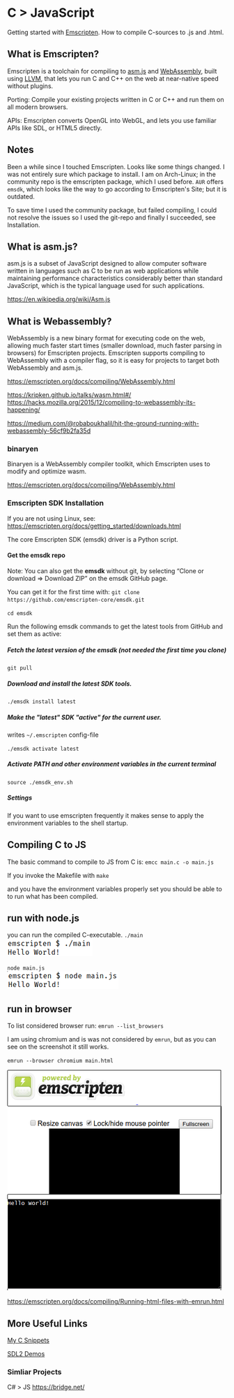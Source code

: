 

# C > JavaScript


Getting started with [Emscripten](http://kripken.github.io/emscripten-site/).  How to compile C-sources to .js and .html.


## What is Emscripten?
Emscripten is a toolchain for compiling to [asm.js](http://asmjs.org/) and [WebAssembly](https://webassembly.org/), built using [LLVM](https://llvm.org/), that lets you run C and C++ on the web at near-native speed without plugins.

Porting:
Compile your existing projects written in C or C++ and run them on all modern browsers.

APIs:
Emscripten converts OpenGL into WebGL, and lets you use familiar APIs like SDL, or HTML5 directly.


## Notes

Been a while since I touched Emscripten. Looks like some things changed. I was not entirely sure which package to install. I am on Arch-Linux; in the community repo is the emscripten package, which I used before. `AUR` offers `emsdk`, which looks like the way to go according to Emscripten's Site; but it is outdated.

To save time I used the community package, but failed compiling, I could not resolve the issues so I used the git-repo and finally I succeeded, see Installation.


## What is asm.js?

asm.js is a subset of JavaScript designed to allow computer software written in languages such as C to be run as web applications while maintaining performance characteristics considerably better than standard JavaScript, which is the typical language used for such applications.

<https://en.wikipedia.org/wiki/Asm.js>

## What is Webassembly?

WebAssembly is a new binary format for executing code on the web, allowing much faster start times (smaller download, much faster parsing in browsers) for Emscripten projects. Emscripten supports compiling to WebAssembly with a compiler flag, so it is easy for projects to target both WebAssembly and asm.js.

<https://emscripten.org/docs/compiling/WebAssembly.html>

<https://kripken.github.io/talks/wasm.html#/>
<https://hacks.mozilla.org/2015/12/compiling-to-webassembly-its-happening/>


<https://medium.com/@robaboukhalil/hit-the-ground-running-with-webassembly-56cf9b2fa35d>

### binaryen

Binaryen is a WebAssembly compiler toolkit, which Emscripten uses to modify and optimize wasm.

<https://emscripten.org/docs/compiling/WebAssembly.html>

### Emscripten SDK Installation

If you are not using Linux, see:
<https://emscripten.org/docs/getting_started/downloads.html>

The core Emscripten SDK (emsdk) driver is a Python script.

#### Get the emsdk repo

Note:
You can also get the **emsdk** without git, by selecting “Clone or download => Download ZIP” on the emsdk GitHub page.

 You can get it for the first time with:
`git clone https://github.com/emscripten-core/emsdk.git`

`cd emsdk`

Run the following emsdk commands to get the latest tools from GitHub and set them as active:

##### Fetch the latest version of the emsdk (not needed the first time you clone)
`git pull`

##### Download and install the latest SDK tools.
`./emsdk install latest`

##### Make the "latest" SDK "active" for the current user.

writes `~/.emscripten` config-file

`./emsdk activate latest`

##### Activate PATH and other environment variables in the current terminal
`source ./emsdk_env.sh`

##### Settings

If you want to use emscripten frequently it makes sense to apply the environment variables to the shell startup.


## Compiling C to JS

The basic command to compile to JS from C is:
`emcc main.c -o main.js`

If you invoke the Makefile with
`make`

and you have the environment variables properly set you should be able to to run what has been compiled.


## run with node.js

you can run the compiled C-executable.
`./main`  
![](c.png)

`node main.js`  
![](node_js.png)

## run in browser

To list considered browser run:
`emrun --list_browsers`

I am using chromium and is was not considered by `emrun`, but as you can see on the screenshot it still works.

`emrun --browser chromium main.html`

![](browser.png)

<https://emscripten.org/docs/compiling/Running-html-files-with-emrun.html>


## More Useful Links

[My C Snippets](https://gist.github.com/Acry/554e04bab3a2669a5ba2ecd4d673e875)  

[SDL2 Demos](https://acry.github.io/c.html)  



### Simliar Projects
C# > JS
<https://bridge.net/>